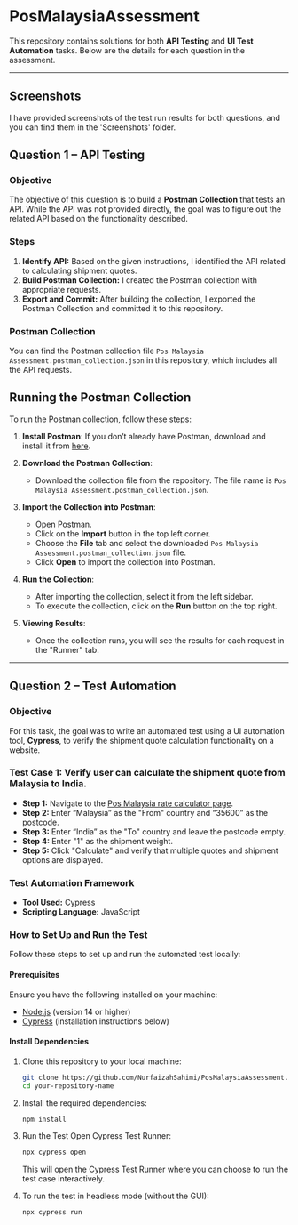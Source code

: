 # PosMalaysiaAssessment

This repository contains solutions for both **API Testing** and **UI Test Automation** tasks. Below are the details for each question in the assessment.

---
## **Screenshots**
I have provided screenshots of the test run results for both questions, and you can find them in the 'Screenshots' folder.

## **Question 1 – API Testing**

### **Objective**
The objective of this question is to build a **Postman Collection** that tests an API. While the API was not provided directly, the goal was to figure out the related API based on the functionality described.

### **Steps**
1. **Identify API:** Based on the given instructions, I identified the API related to calculating shipment quotes.
2. **Build Postman Collection:** I created the Postman collection with appropriate requests.
3. **Export and Commit:** After building the collection, I exported the Postman Collection and committed it to this repository.

### **Postman Collection**
You can find the Postman collection file `Pos Malaysia Assessment.postman_collection.json` in this repository, which includes all the API requests.

## Running the Postman Collection

To run the Postman collection, follow these steps:

1. **Install Postman**:
   If you don’t already have Postman, download and install it from [here](https://www.postman.com/downloads/).

2. **Download the Postman Collection**:
   - Download the collection file from the repository. The file name is `Pos Malaysia Assessment.postman_collection.json`.

3. **Import the Collection into Postman**:
   - Open Postman.
   - Click on the **Import** button in the top left corner.
   - Choose the **File** tab and select the downloaded `Pos Malaysia Assessment.postman_collection.json` file.
   - Click **Open** to import the collection into Postman.

4. **Run the Collection**:
   - After importing the collection, select it from the left sidebar.
   - To execute the collection, click on the **Run** button on the top right.

5. **Viewing Results**:
   - Once the collection runs, you will see the results for each request in the "Runner" tab.

---

## **Question 2 – Test Automation**

### **Objective**
For this task, the goal was to write an automated test using a UI automation tool, **Cypress**, to verify the shipment quote calculation functionality on a website.

### **Test Case 1: Verify user can calculate the shipment quote from Malaysia to India.**
- **Step 1:** Navigate to the [Pos Malaysia rate calculator page](https://pos.com.my/send/ratecalculator).
- **Step 2:** Enter “Malaysia” as the "From" country and “35600” as the postcode.
- **Step 3:** Enter “India” as the "To" country and leave the postcode empty.
- **Step 4:** Enter "1" as the shipment weight.
- **Step 5:** Click "Calculate" and verify that multiple quotes and shipment options are displayed.

### **Test Automation Framework**
- **Tool Used:** Cypress
- **Scripting Language:** JavaScript

### **How to Set Up and Run the Test**

Follow these steps to set up and run the automated test locally:

#### **Prerequisites**
Ensure you have the following installed on your machine:

- [Node.js](https://nodejs.org/) (version 14 or higher)
- [Cypress](https://www.cypress.io/) (installation instructions below)

#### **Install Dependencies**
1. Clone this repository to your local machine:
   ```bash
   git clone https://github.com/NurfaizahSahimi/PosMalaysiaAssessment.git
   cd your-repository-name
   ```

2. Install the required dependencies:
    ```bash
    npm install
    ```

3. Run the Test
    Open Cypress Test Runner:
    ```bash
    npx cypress open
    ```
    This will open the Cypress Test Runner where you can choose to run the test case interactively.

4. To run the test in headless mode (without the GUI):
    ```bash
    npx cypress run
    ```
